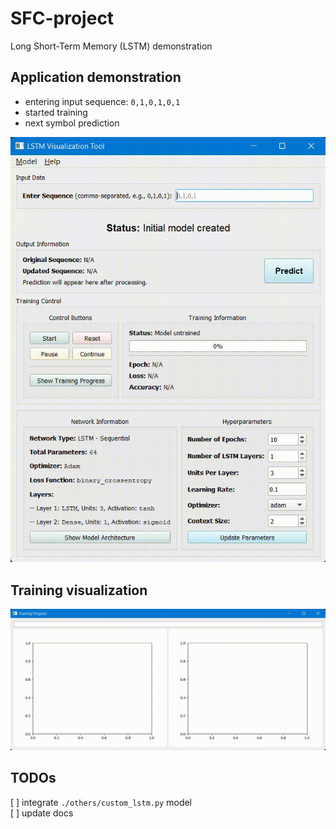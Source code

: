 # SFC-project
Long Short-Term Memory (LSTM) demonstration


## Application demonstration 
- entering input sequence: `0,1,0,1,0,1`
- started training
- next symbol prediction
  
<p align="center">
  <img src="img/demo_v2.gif"/>
</p>

## Training visualization
![](img/demoviz-v2.gif)

## TODOs
[ ] integrate `./others/custom_lstm.py` model\
[ ] update docs
